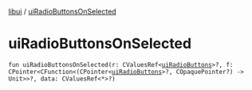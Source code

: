 [libui](README.md) / [uiRadioButtonsOnSelected](ui-radio-buttons-on-selected.md)

# uiRadioButtonsOnSelected

`fun uiRadioButtonsOnSelected(r: CValuesRef<`[`uiRadioButtons`](ui-radio-buttons.md)`>?, f: CPointer<CFunction<(CPointer<`[`uiRadioButtons`](ui-radio-buttons.md)`>?, COpaquePointer?) -> Unit>>?, data: CValuesRef<*>?)`